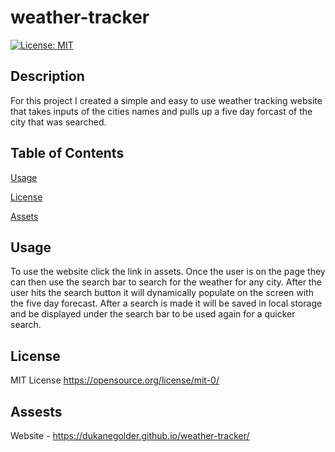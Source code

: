 # weather-tracker

[![License: MIT](https://img.shields.io/badge/License-MIT-yellow.svg)](https://opensource.org/licenses/MIT)

## Description

For this project I created a simple and easy to use weather tracking website that takes inputs of the cities names and pulls up a five day forcast of the city that was searched.

## Table of Contents

[Usage](#usage)

[License](#license)

[Assets](#assests)

## Usage

To use the website click the link in assets.
Once the user is on the page they can then use the search bar to search for the weather for any city.
After the user hits the search button it will dynamically populate on the screen with the five day forecast.
After a search is made it will be saved in local storage and be displayed under the search bar to be used again for a quicker search.

## License

MIT License https://opensource.org/license/mit-0/

## Assests

Website - https://dukanegolder.github.io/weather-tracker/
